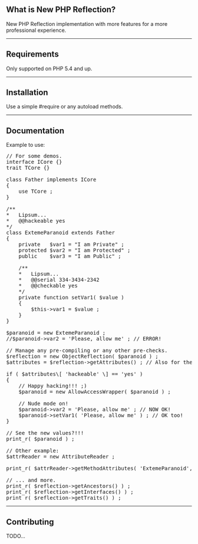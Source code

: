 What is New PHP Reflection?
-------------------------------

New PHP Reflection implementation with more features for a more professional experience.

------------
Requirements
------------

Only supported on PHP 5.4 and up.

------------
Installation
------------

Use a simple #require or any autoload methods.

-------------
Documentation
-------------

Example to use:
<pre>
// For some demos.
interface ICore {}
trait TCore {}

class Father implements ICore
{
	use TCore ;
}

/**
*	Lipsum...
*	@@hackeable yes
*/
class ExtemeParanoid extends Father
{
	private   $var1 = "I am Private" ;
	protected $var2 = "I am Protected" ;
	public    $var3 = "I am Public" ;

	/**
	*	Lipsum...
	*	@@serial 334-3434-2342
	*	@@checkable yes
	*/
	private function setVar1( $value )
	{
		$this->var1 = $value ;
	}
}

$paranoid = new ExtemeParanoid ;
//$paranoid->var2 = 'Please, allow me' ; // ERROR!

// Manage any pre-compiling or any other pre-checks.
$reflection = new ObjectReflection( $paranoid ) ;
$attributes = $reflection->getAttributes() ; // Also for the other types of reflections.

if ( $attributes\[ 'hackeable' \] == 'yes' )
{
	// Happy hacking!!! ;)
	$paranoid = new AllowAccessWrapper( $paranoid ) ;

	// Nude mode on!
	$paranoid->var2 = 'Please, allow me' ; // NOW OK!
	$paranoid->setVar1( 'Please, allow me' ) ; // OK too!
}

// See the new values?!!!
print_r( $paranoid ) ;

// Other example:
$attrReader = new AttributeReader ;

print_r( $attrReader->getMethodAttributes( 'ExtemeParanoid', 'setVar1' ) ) ;

// ... and more.
print_r( $reflection->getAncestors() ) ;
print_r( $reflection->getInterfaces() ) ;
print_r( $reflection->getTraits() ) ;
</pre>
------------
Contributing
------------

TODO...
